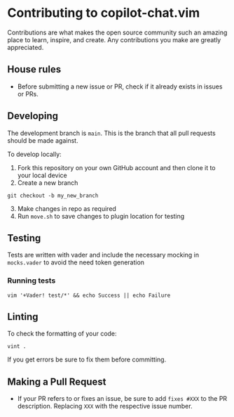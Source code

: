 # Contributing to copilot-chat.vim
Contributions are what makes the open source community such an amazing place to learn, inspire, and create. Any contributions you make are greatly appreciated.

## House rules
- Before submitting a new issue or PR, check if it already exists in issues or PRs.

## Developing
The development branch is `main`. This is the branch that all pull requests should be made against.

To develop locally:
1. Fork this repository on your own GitHub account and then clone it to your local device
2. Create a new branch
```
git checkout -b my_new_branch
```
3. Make changes in repo as required
4. Run `move.sh` to save changes to plugin location for testing

## Testing
Tests are written with vader and include the necessary mocking in `mocks.vader` to avoid the need token generation

### Running tests
```
vim '+Vader! test/*' && echo Success || echo Failure
```

## Linting
To check the formatting of your code:
```
vint .
```
If you get errors be sure to fix them before committing.

## Making a Pull Request
- If your PR refers to or fixes an issue, be sure to add `fixes #XXX` to the PR description. Replacing `XXX` with the respective issue number.

[issues]: https://github.com/DanBradbury/copilot-chat.vim/issues
[PRs]: https://github.com/DanBradbury/copilot-chat.vim/pulls